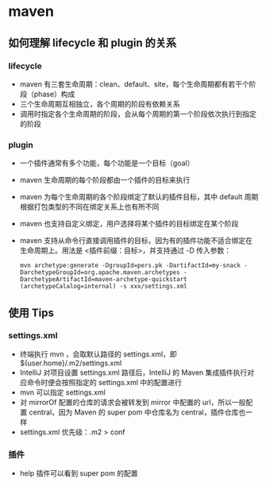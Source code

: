 # maven

## 如何理解 lifecycle 和 plugin 的关系

### lifecycle

* maven 有三套生命周期：clean、default、site，每个生命周期都有若干个阶段（phase）构成
* 三个生命周期互相独立，各个周期的阶段有依赖关系
* 调用时指定各个生命周期的阶段，会从每个周期的第一个阶段依次执行到指定的阶段

### plugin

* 一个插件通常有多个功能，每个功能是一个目标（goal）
* maven 生命周期的每个阶段都由一个插件的目标来执行
* maven 为每个生命周期的各个阶段绑定了默认的插件目标，其中 default 周期根据打包类型的不同在绑定关系上也有所不同
* maven 也支持自定义绑定，用户选择将某个插件的目标绑定在某个阶段
* maven 支持从命令行直接调用插件的目标，因为有的插件功能不适合绑定在生命周期上。用法是 <插件前缀：目标>，并支持通过 -D 传入参数：

    ```shell
    mvn archetype:generate -DgroupId=pers.pk -DartifactId=my-snack -DarchetypeGroupId=org.apache.maven.archetypes -DarchetypeArtifactId=maven-archetype-quickstart (archetypeCalalog=internal) -s xxx/settings.xml
    ```

## 使用 Tips

### settings.xml

* 终端执行 mvn ，会取默认路径的 settings.xml，即 ${user.home}/.m2/settings.xml
* IntelliJ 对项目设置 settings.xml 路径后，IntelliJ 的 Maven 集成插件执行对应命令时便会按照指定的 settings.xml 中的配置进行
* mvn 可以指定 settings.xml
* 对 mirrorOf 配置的仓库的请求会被转发到 mirror 中配置的 url，所以一般配置 central，因为 Maven 的 super pom 中仓库名为 central，插件仓库也一样
* settings.xml 优先级：.m2 > conf

### 插件

* help 插件可以看到 super pom 的配置
